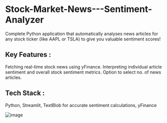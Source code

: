# Stock-Market-News---Sentiment-Analyzer

Complete Python application that automatically analyses news articles for any stock ticker (like AAPL or TSLA) to give you valuable sentiment scores!

## Key Features :
  Fetching real-time stock news using yFinance.
  Interpreting individual article sentiment and overall stock sentiment metrics.
  Option to select no. of news articles.

## Tech Stack :
  Python, 
  Streamlit,
  TextBlob for accurate sentiment calculations,
  yFinance

  ![image](https://github.com/user-attachments/assets/290ed3dd-2bce-4b30-a891-109d47226ef9)

